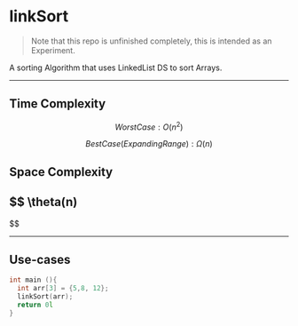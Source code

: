 # linkSort
> Note that this repo is unfinished completely, this is intended as an Experiment.

A sorting Algorithm that uses LinkedList DS to sort Arrays.
******
## Time Complexity
$$
Worst Case: O(n^2)
$$

$$
 Best Case(Expanding Range): \Omega(n)
$$
## Space Complexity
$$
\theta(n)
------
$$
*****
## Use-cases
```cpp
int main (){
  int arr[3] = {5,8, 12};
  linkSort(arr);
  return 0l
}
```
